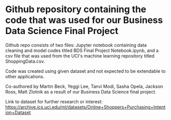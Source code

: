 # Github repository containing the code that was used for our Business Data Science Final Project

Github repo consists of two files: Jupyter notebook containing data cleaning and model codes titled BDS Final Project Notebook.ipynb, and a csv file that was used from the UCI's machine learning repository titled ShoppingData.csv.

Code was created using given dataset and not expected to be extendable to other applications.

Co-authored by Martin Beck, Yeggi Lee, Tanvi Modi, Sasha Opela, Jackson Ross, Matt Zlotnik as a result of our Business Data Science final project.

Link to dataset for further research or interest: https://archive.ics.uci.edu/ml/datasets/Online+Shoppers+Purchasing+Intention+Dataset
